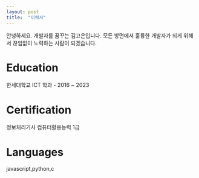 ```yaml
---
layout: post
title:  "이력서"
---
```


 안녕하세요. 개발자를 꿈꾸는 김고은입니다.
 모든 방면에서 훌륭한 개발자가 되게 위해서 끊임없이 노력하는 사람이 되겠습니다.
 
 
 # Education
 
  한세대학교 ICT 학과 - 2016 ~ 2023
  
 # Certification
 
  정보처리기사
  컴퓨터활용능력 1급
  
  # Languages
  
   javascript,python,c
   
   
